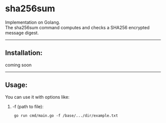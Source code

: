 # sha256sum

Implementation on Golang.<br> 
The sha256sum command computes and checks a SHA256 encrypted message digest.

---
## Installation:

coming soon

---
## Usage:

You can use it with options like:
1. -f (path to file):
```
    go run cmd/main.go -f /base/.../dir/example.txt
```

